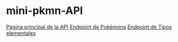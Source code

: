 # mini-pkmn-API
[Página principal de la API](https://mini-pkmn-api.herokuapp.com/)
[Endpoint de Pokémons](https://mini-pkmn-api.herokuapp.com/mons)
[Endpoint de Tipos elementales](https://mini-pkmn-api.herokuapp.com/elemental-types)
